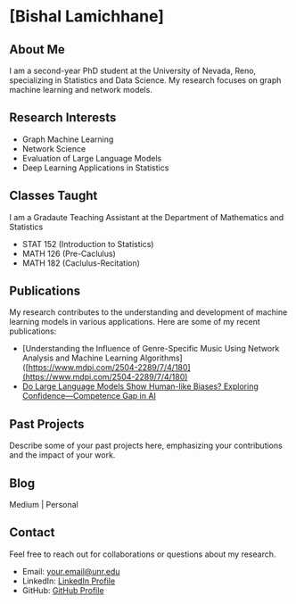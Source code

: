 # [Bishal Lamichhane]

## About Me

I am a second-year PhD student at the University of Nevada, Reno, specializing in Statistics and Data Science. My research focuses on graph machine learning and network models. 

## Research Interests

- Graph Machine Learning
- Network Science
- Evaluation of Large Language Models
- Deep Learning Applications in Statistics

## Classes Taught
I am a Gradaute Teaching Assistant at the Department of Mathematics and Statistics 
- STAT 152 (Introduction to Statistics)
- MATH 126 (Pre-Caclulus) 
- MATH 182 (Caclulus-Recitation)

## Publications

My research contributes to the understanding and development of machine learning models in various applications. Here are some of my recent publications:

- [Understanding the Influence of Genre-Specific Music Using Network Analysis and Machine Learning Algorithms]([https://www.mdpi.com/2504-2289/7/4/180](https://www.mdpi.com/2504-2289/7/4/180)
- [Do Large Language Models Show Human-like Biases? Exploring Confidence—Competence Gap in AI]([https://www.mdpi.com/2078-2489/15/2/92](https://www.mdpi.com/2078-2489/15/2/92))

## Past Projects

Describe some of your past projects here, emphasizing your contributions and the impact of your work. 
## Blog
Medium | Personal 

## Contact

Feel free to reach out for collaborations or questions about my research.

- Email: [your.email@unr.edu](mailto:your.email@unr.edu)
- LinkedIn: [LinkedIn Profile](#)
- GitHub: [GitHub Profile](#)


